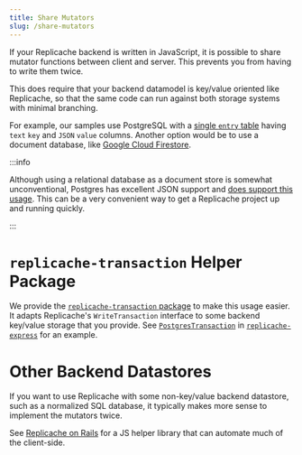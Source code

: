 ```yaml
---
title: Share Mutators
slug: /share-mutators
---
```


If your Replicache backend is written in JavaScript, it is possible to share mutator functions between client and server. This prevents you from having to write them twice.

This does require that your backend datamodel is key/value oriented like Replicache, so that the same code can run against both storage systems with minimal branching.

For example, our samples use PostgreSQL with a [single `entry` table](https://github.com/rocicorp/replicache-express/blob/main/src/backend/schema.ts#L31) having `text` `key` and `JSON` `value` columns. Another option would be to use a document database, like [Google Cloud Firestore](https://firebase.google.com/docs/firestore).

:::info

Although using a relational database as a document store is somewhat unconventional, Postgres has excellent JSON support and [does support this usage](https://www.postgresql.org/docs/current/datatype-json.html). This can be a very convenient way to get a Replicache project up and running quickly.

:::

# `replicache-transaction` Helper Package

We provide the [`replicache-transaction` package](https://www.npmjs.com/package/replicache-transaction) to make this usage easier. It adapts Replicache's `WriteTransaction` interface to some backend key/value storage that you provide. See [`PostgresTransaction`](https://github.com/rocicorp/replicache-express/blob/main/src/backend/postgres-storage.ts) in [`replicache-express`](https://github.com/rocicorp/replicache-express) for an example.

# Other Backend Datastores

If you want to use Replicache with some non-key/value backend datastore, such as a normalized SQL database, it typically makes more sense to implement the mutators twice.

See [Replicache on Rails](https://github.com/rocicorp/rails) for a JS helper library that can automate much of the client-side.
